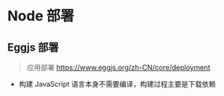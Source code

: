 # Node 部署

## Eggjs 部署
>
> 应用部署
> <https://www.eggjs.org/zh-CN/core/deployment>

- 构建
   JavaScript 语言本身不需要编译，构建过程主要是下载依赖
